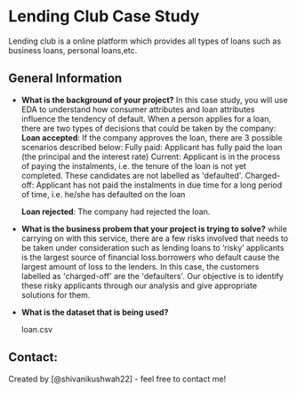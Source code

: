 # Lending Club Case Study
Lending club is a online platform which provides all types of loans such as business loans, personal loans,etc.

## General Information
- **What is the background of your project?**
  In this case study, you will use EDA to understand how consumer attributes and loan attributes influence the tendency of default.
  When a person applies for a loan, there are two types of decisions that could be taken by the company:
  **Loan accepted**: If the company approves the loan, there are 3 possible scenarios described below:
  Fully paid: Applicant has fully paid the loan (the principal and the interest rate)
  Current: Applicant is in the process of paying the instalments, i.e. the tenure of the loan is not yet completed. These candidates are not labelled as 'defaulted'.
  Charged-off: Applicant has not paid the instalments in due time for a long period of time, i.e. he/she has defaulted on the loan 
  
  **Loan rejected**: The company had rejected the loan.
- **What is the business probem that your project is trying to solve?**
  while carrying on with this service, there are a few risks involved that needs to be taken under consideration such as lending loans to ‘risky’ applicants is the largest source of financial loss.borrowers who default cause the largest amount of loss to the lenders. In this case, the customers labelled as 'charged-off' are the 'defaulters'. 
Our objective is to identify these risky applicants through our analysis and give appropriate solutions for them.

- **What is the dataset that is being used?**
  
  loan.csv

<!-- You don't have to answer all the questions - just the ones relevant to your project. -->


## Contact:
Created by [@shivanikushwah22] - feel free to contact me!
